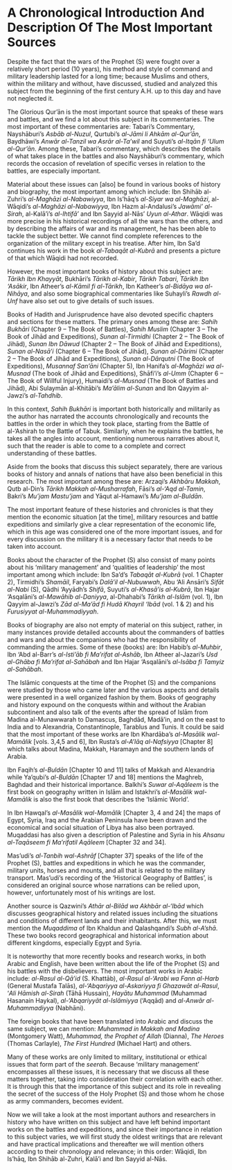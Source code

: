 A Chronological Introduction And Description Of The Most Important Sources
==========================================================================

Despite the fact that the wars of the Prophet (S) were fought over a
relatively short period (10 years), his method and style of command and
military leadership lasted for a long time; because Muslims and others,
within the military and without, have discussed, studied and analyzed
this subject from the beginning of the first century A.H. up to this day
and have not neglected it.

The Glorious Qur’ān is the most important source that speaks of these
wars and battles, and we find a lot about this subject in its
commentaries. The most important of these commentaries are: Tabari’s
Commentary, Nayshāburi’s *Asbāb al-Nuzul*, Qurtubi’s *al-Jāmi li Ahkām
al-Qur’ān*, Baydhāwi’s *Anwār al-Tanzil wa Asrār al-Ta’wil* and Suyuti’s
*al-Itqān fi ‘Ulum al-Qur’ān*. Among these, Tabari’s commentary, which
describes the details of what takes place in the battles and also
Nayshāburi’s commentary, which records the occasion of revelation of
specific verses in relation to the battles, are especially important.

Material about these issues can [also] be found in various books of
history and biography, the most important among which include: Ibn
Shihāb al-Zuhri’s *al-Maghāzi al-Nabawiyya*, Ibn Is’hāq’s *al-Siyar wa
al-Maghāzi*, al-Wāqidi’s *al-Maghāzi al-Nabawiyya,* Ibn Hazm
al-Andalusi’s *Jawāmi’ al-Sirah*, al-Kalā’i’s *al-Ihtifā’* and Ibn
Sayyid al-Nās’ *Uyun al-Athar*. Wāqidi was more precise in his
historical recordings of all the wars than the others, and by describing
the affairs of war and its management, he has been able to tackle the
subject better. We cannot find complete references to the organization
of the military except in his treatise. After him, Ibn Sa’d continues
his work in the book *al-Tabaqāt al-Kubrā* and presents a picture of
that which Wāqidi had not recorded.

However, the most important books of history about this subject are:  
*Tārikh Ibn Khayyāt*, Bukhāri’s *Tārikh al-Kabir*, *Tārikh Tabari*,
*Tārikh Ibn ‘Asākir*, Ibn Atheer’s *al-Kāmil fi al-Tārikh*, Ibn
Katheer’s *al-Bidāya wa al-Nihāya*, and also some biographical
commentaries like Suhayli’s *Rawdh al-Unf* have also set out to give
details of such issues.

Books of Hadith and Jurisprudence have also devoted specific chapters
and sections for these matters. The primary ones among these are: *Sahih
Bukhāri* (Chapter 9 – The Book of Battles), *Sahih Muslim* (Chapter 3 –
The Book of Jihād and Expeditions), *Sunan al-Tirmidhi* (Chapter 2 – The
Book of Jihād), *Sunan Ibn Dāwud* (Chapter 2 – The Book of Jihād and
Expeditions), *Sunan al-Nasā’i* (Chapter 6 – The Book of Jihād), *Sunan
al-Dārimi* (Chapter 2 – The Book of Jihād and Expeditions), *Sunan
al-Dārqutni* (The Book of Expeditions), *Musannaf San’āni* (Chapter 5),
Ibn Hanifa’s *al-Maghāzi wa al-Musnad* (The book of Jihād and
Expeditions), Shāfi’i’s *al-Umm* (Chapter 6 – The Book of Willful
Injury), Humaidi’s *al-Musnad* (The Book of Battles and Jihād), Abi
Sulaymān al-Khitābi’s *Ma’ālim al-Sunan* and Ibn Qayyim al-Jawzi’s
*al-Tahdhib*.

In this context, *Sahih Bukhāri* is important both historically and
militarily as the author has narrated the accounts chronologically and
recounts the battles in the order in which they took place, starting
from the Battle of al-‘Ashirah to the Battle of Tabuk. Similarly, when
he explains the battles, he takes all the angles into account,
mentioning numerous narratives about it, such that the reader is able to
come to a complete and correct understanding of these battles.

Aside from the books that discuss this subject separately, there are
various books of history and annals of nations that have also been
beneficial in this research. The most important among these are:
Arzaqi’s *Akhbāru Makkah*, Qutb al-Din’s *Tārikh Makkah al-Musharrafah*,
Fāsi’s *al-‘Aqd al-Tamin*, Bakri’s *Mu’jam Mastu’jam* and Yāqut
al-Hamawi’s *Mu’jam al-Buldān*.

The most important feature of these histories and chronicles is that
they mention the economic situation [at the time], military resources
and battle expeditions and similarly give a clear representation of the
economic life, which in this age was considered one of the more
important issues, and for every discussion on the military it is a
necessary factor that needs to be taken into account.

Books about the character of the Prophet (S) also consist of many points
about his ‘military management’ and ‘qualities of leadership’ the most
important among which include: Ibn Sa’d’s *Tabaqāt al-Kubrā* (vol. 1
Chapter 2), Tirmidhi’s *Shamāil*, Faryabi’s *Dalā’il al-Nubuwwah*, Abu
‘Ali Ansāri’s *Sifāt al-Nabi* (S), Qādhi ‘Ayyādh’s *Shifā*, Suyuti’s
*al-Khasā’is al-Kubrā*, Ibn Hajar ‘Asqalāni’s *al-Mawāhib al-Daniyya*,
al-Dhahabi’s *Tārikh al-Islām* (vol. 1), Ibn Qayyim al-Jawzi’s *Zād
al-Ma’ād fi Hudā Khayril ‘Ibād* (vol. 1 & 2) and his *Furusiyyat
al-Muhammadiyyah*.

Books of biography are also not empty of material on this subject,
rather, in many instances provide detailed accounts about the commanders
of battles and wars and about the companions who had the responsibility
of commanding the armies. Some of these (books) are: Ibn Habib’s
*al-Muhbir*, Ibn ‘Abd al-Barr’s *al-Isti’āb fi Ma’rifat al-Ashāb*, Ibn
Atheer al-Jazari’s *Usd al-Ghāba fi Ma’rifat al-Sahābah* and Ibn Hajar
‘Asqalāni’s *al-Isāba fi Tamyiz al-Sahābah*.

The Islāmic conquests at the time of the Prophet (S) and the companions
were studied by those who came later and the various aspects and details
were presented in a well organized fashion by them. Books of geography
and history expound on the conquests within and without the Arabian
subcontinent and also talk of the events after the spread of Islām from
Madina al-Munawwarah to Damascus, Baghdād, Madā’in, and on the east to
India and to Alexandria, Constantinople, Tarablus and Tunis. It could be
said that the most important of these works are Ibn Khardāba’s
*al-Masālik* *wal-Mamālik* [vols. 3,4,5 and 6], Ibn Rusta’s *al-A’lāq
al-Nafsiyya* [Chapter 8] which talks about Madina, Makkah, Haramayn and
the southern lands of Arabia.

Ibn Faqih’s *al-Buldān* [Chapter 10 and 11] talks of Makkah and
Alexandria while Ya’qubi’s *al-Buldān* [Chapter 17 and 18] mentions the
Maghreb, Baghdad and their historical importance. Balkhi’s *Suwar
al-Aqāleem* is the first book on geography written in Islām and
Istakhri’s *al-Masālik wal-Mamālik* is also the first book that
describes the ‘Islāmic World’.

In Ibn Hawqal’s *al-Masālik wal-Mamālik* [Chapter 3, 4 and 24] the maps
of Egypt, Syria, Iraq and the Arabian Peninsula have been drawn and the
economical and social situation of Libya has also been portrayed.
Muqaddasi has also given a description of Palestine and Syria in his
*Ahsanu al-Taqāseem fi Ma’rifatil Aqāleem* [Chapter 32 and 34].

Mas’udi’s *al-Tanbih wal-Ashrāf* [Chapter 37] speaks of the life of the
Prophet (S), battles and expeditions in which he was the commander,
military units, horses and mounts, and all that is related to the
military transport. Mas’udi’s recording of the ‘Historical Geography of
Battles’, is considered an original source whose narrations can be
relied upon, however, unfortunately most of his writings are lost.

Another source is Qazwini’s *Athār al-Bilād wa Akhbār al-‘Ibād* which
discusses geographical history and related issues including the
situations and conditions of different lands and their inhabitants.
After this, we must mention the *Muqaddima* of Ibn Khaldun and
Qalashqandi’s *Subh al-A’shā*. These two books record geographical and
historical information about different kingdoms, especially Egypt and
Syria.

It is noteworthy that more recently books and research works, in both
Arabic and English, have been written about the life of the Prophet (S)
and his battles with the disbelievers. The most important works in
Arabic include: *al-Rasul al-Qā’id* (S. Khattāb), *al-Rasul al-‘Arabi wa
Fann al-Harb* (General Mustafa Talās), *al-‘Abqariyya al-Askariyya fi
Ghazawāt al-Rasul*, ‘*Ali Hāmish al-Sirah* (Tāhā Hussain), *Hayātu
Muhammad* (Muhammad Hasanain Haykal), *al-‘Abqariyyāt al-Islāmiyya*
(‘Aqqād) and *al-Anwār al-Muhammadiyya* (Nabhāni).

The foreign books that have been translated into Arabic and discuss the
same subject, we can mention: *Muhammad in Makkah* *and Madina*
(Montgomery Watt), *Muhammad, the Prophet of Allah* (Dianna), *The
Heroes* (Thomas Carlayle), *The First Hundred* (Michael Hart) and
others.

Many of these works are only limited to military, institutional or
ethical issues that form part of the *seerah.* Because ‘military
management’ encompasses all these issues, it is necessary that we
discuss all these matters together, taking into consideration their
correlation with each other. It is through this that the importance of
this subject and its role in revealing the secret of the success of the
Holy Prophet (S) and those whom he chose as army commanders, becomes
evident.

Now we will take a look at the most important authors and researchers in
history who have written on this subject and have left behind important
works on the battles and expeditions, and since their importance in
relation to this subject varies, we will first study the oldest writings
that are relevant and have practical implications and thereafter we will
mention others according to their chronology and relevance; in this
order: Wāqidi, Ibn Is’hāq, Ibn Shihāb al-Zuhri, Kalā’i and Ibn Sayyid
al-Nās.


